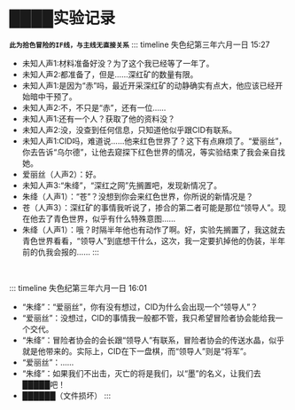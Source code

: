 # ████实验记录
**`此为拾色冒险的IF线，与主线无直接关系`**
::: timeline 失色纪第三年六月一日 15:27
- 未知人声1:材料准备好没？为了这个我已经等了一年了。
- 未知人声2:都准备了，但是……深红矿的数量有限。
- 未知人声1:是因为“赤”吗，最近开采深红矿的动静确实有点大，他应该已经开始暗中干预了。
- 未知人声2:不，不只是“赤”，还有一位……
- 未知人声1:还有一个人？获取了他的资料没？
- 未知人声2:没，没查到任何信息，只知道他似乎跟CID有联系。
- 未知人声1:CID吗，难道说……他来红色世界了？这下有点麻烦了。“爱丽丝”，你去告诉“乌尔德”，让他去窥探下红色世界的情况，等实验结束了我会亲自找她。
- 爱丽丝（人声2）：好。
- 未知人声3:“朱绛”，“深红之网”先搁置吧，发现新情况了。
- 朱绛（人声1）：“苍”？没想到你会来红色世界，你所说的新情况是？
- 苍（人声3）：深红矿的事情我听说了，掺合的第二者可能是那位“领导人”。现在他去了青色世界，似乎有什么特殊意图……
- 朱绛（人声1）：哦？时隔半年他也有动作了啊。好，实验先搁置了，我这就去青色世界看看，“领导人”到底想干什么，这次，我一定要扒掉他的伪装，半年前的仇我会报的……
:::
<br>

::: timeline 失色纪第三年六月一日 16:01
- “朱绛”：“爱丽丝”，你有没有想过，CID为什么会出现一个“领导人”？
- “爱丽丝”：没想过，CID的事情我一般都不管，我只希望冒险者协会能给我一个交代。
- “朱绛”：冒险者协会的会长跟“领导人”有联系，冒险者协会的传送水晶，似乎就是他带来的。实际上，CID在下一盘棋，而“领导人”则是“将军”。
- “爱丽丝”：......
- “朱绛”：如果我们不出击，灭亡的将是我们，以“墨”的名义，让我们去█████吧！
- ██████（文件损坏）
:::

<CopyRight />
